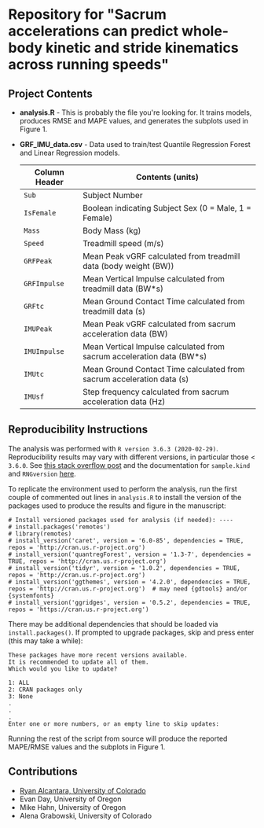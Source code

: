 # Repository for "Sacrum accelerations can predict whole-body kinetic and stride kinematics across running speeds"

## Project Contents
- **analysis.R** - This is probably the file you're looking for. It trains models, produces RMSE and
 MAPE values, and generates the subplots used in Figure 1. 
 
- **GRF_IMU_data.csv** - Data used to train/test Quantile Regression Forest and Linear Regression models.
    
    | Column Header | Contents (units) |
    | ------------- | ---------------- |
    | `Sub`         | Subject Number |
    | `IsFemale`    | Boolean indicating Subject Sex (0 = Male, 1 = Female) |
    | `Mass`        | Body Mass (kg) |
    | `Speed`       | Treadmill speed (m/s) |
    | `GRFPeak`     | Mean Peak vGRF calculated from treadmill data (body weight (BW)) |
    | `GRFImpulse`  | Mean Vertical Impulse calculated from treadmill data (BW*s) |
    | `GRFtc`       | Mean Ground Contact Time calculated from treadmill data (s) |
    | `IMUPeak`     | Mean Peak vGRF calculated from sacrum acceleration data (BW) |
    | `IMUImpulse`  | Mean Vertical Impulse calculated from sacrum acceleration data (BW*s) |
    | `IMUtc`       | Mean Ground Contact Time calculated from sacrum acceleration data (s) |
    | `IMUsf`       | Step frequency calculated from sacrum acceleration data (Hz) |
  
## Reproducibility Instructions
The analysis was performed with `R version 3.6.3 (2020-02-29)`. Reproducibility results may vary with different versions,
in particular those < `3.6.0`. See [this stack overflow post](https://stackoverflow.com/questions/47199415/is-set-seed-consistent-over-different-versions-of-r-and-ubuntu)
and the documentation for `sample.kind` and `RNGversion` [here](https://stat.ethz.ch/R-manual/R-devel/library/base/html/Random.html).

To replicate the environment used to perform the analysis, run the first couple of commented out lines in `analysis.R`
to install the version of the packages used to produce the results and figure in the manuscript:
```
# Install versioned packages used for analysis (if needed): ----
# install.packages('remotes')
# library(remotes)
# install_version('caret', version = '6.0-85', dependencies = TRUE, repos = 'http://cran.us.r-project.org')
# install_version('quantregForest', version = '1.3-7', dependencies = TRUE, repos = 'http://cran.us.r-project.org')
# install_version('tidyr', version = '1.0.2', dependencies = TRUE, repos = 'http://cran.us.r-project.org')
# install_version('ggthemes', version = '4.2.0', dependencies = TRUE, repos = 'http://cran.us.r-project.org')  # may need {gdtools} and/or {systemfonts}
# install_version('ggridges', version = '0.5.2', dependencies = TRUE, repos = 'https://cran.us.r-project.org')
```

There may be additional dependencies that should be loaded via `install.packages()`. If prompted to upgrade packages, 
skip and press enter (this may take a while):
```
These packages have more recent versions available.
It is recommended to update all of them.
Which would you like to update?

1: ALL
2: CRAN packages only
3: None
.
.
.
Enter one or more numbers, or an empty line to skip updates:
```
Running the rest of the script from source will produce the reported MAPE/RMSE values and the subplots in Figure 1.

## Contributions
- [Ryan Alcantara, University of Colorado](https://twitter.com/Ryan_Alcantara_)
- Evan Day, University of Oregon
- Mike Hahn, University of Oregon
- Alena Grabowski, University of Colorado

